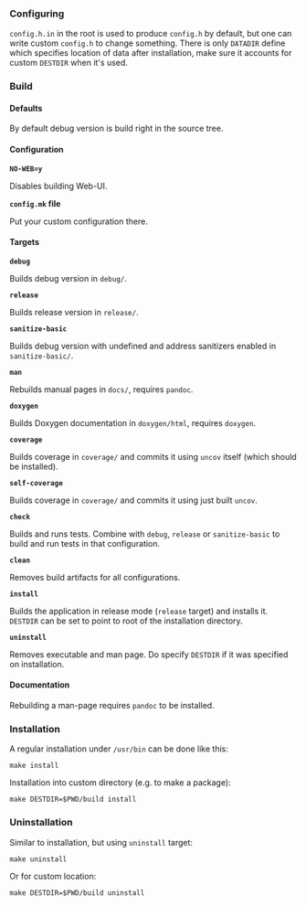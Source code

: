 ### Configuring ###

`config.h.in` in the root is used to produce `config.h` by default, but one can
write custom `config.h` to change something.  There is only `DATADIR` define
which specifies location of data after installation, make sure it accounts for
custom `DESTDIR` when it's used.

### Build ###

#### Defaults ####

By default debug version is build right in the source tree.

#### Configuration ####

**`NO-WEB=y`**

Disables building Web-UI.

**`config.mk` file**

Put your custom configuration there.

#### Targets ####

**`debug`**

Builds debug version in `debug/`.

**`release`**

Builds release version in `release/`.

**`sanitize-basic`**

Builds debug version with undefined and address sanitizers enabled in
`sanitize-basic/`.

**`man`**

Rebuilds manual pages in `docs/`, requires `pandoc`.

**`doxygen`**

Builds Doxygen documentation in `doxygen/html`, requires `doxygen`.

**`coverage`**

Builds coverage in `coverage/` and commits it using `uncov` itself (which should
be installed).

**`self-coverage`**

Builds coverage in `coverage/` and commits it using just built `uncov`.

**`check`**

Builds and runs tests.  Combine with `debug`, `release` or `sanitize-basic` to
build and run tests in that configuration.

**`clean`**

Removes build artifacts for all configurations.

**`install`**

Builds the application in release mode (`release` target) and installs it.
`DESTDIR` can be set to point to root of the installation directory.

**`uninstall`**

Removes executable and man page.  Do specify `DESTDIR` if it was specified on
installation.

#### Documentation ####

Rebuilding a man-page requires `pandoc` to be installed.

### Installation ###

A regular installation under `/usr/bin` can be done like this:

```
make install
```

Installation into custom directory (e.g. to make a package):

```
make DESTDIR=$PWD/build install
```

### Uninstallation ###

Similar to installation, but using `uninstall` target:

```
make uninstall
```

Or for custom location:

```
make DESTDIR=$PWD/build uninstall
```
